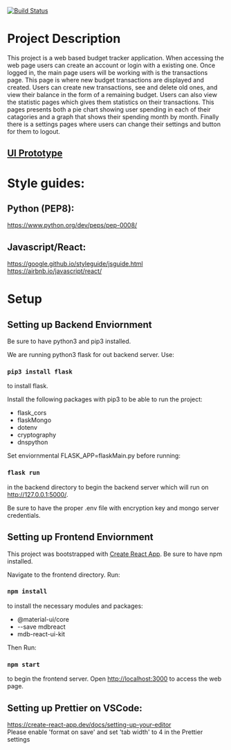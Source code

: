 [![Build Status](https://travis-ci.com/mbrewer05/csc307-team3project.svg?branch=master)](https://travis-ci.com/mbrewer05/csc307-team3project)

# Project Description

This project is a web based budget tracker application. When accessing the web page users can create an account or login with a existing one. Once logged in, the main page users will be working with is the transactions page. This page is where new budget transactions are displayed and created. Users can create new transactions, see and delete old ones, and view their balance in the form of a remaining budget. Users can also view the statistic pages which gives them statistics on their transactions. This pages presents both a pie chart showing user spending in each of their catagories and a graph that shows their spending month by month. Finally there is a settings pages where users can change their settings and button for them to logout.

## [UI Prototype](https://www.figma.com/file/IanX4UMOULQUXCnjJ5jdJN/CSC307-UI-prototype?node-id=0%3A1)

# Style guides:

## Python (PEP8):
https://www.python.org/dev/peps/pep-0008/

## Javascript/React:
https://google.github.io/styleguide/jsguide.html \
https://airbnb.io/javascript/react/

# Setup

## Setting up Backend Enviornment

Be sure to have python3 and pip3 installed.

We are running python3 flask for out backend server. Use:
### `pip3 install flask`
to install flask. 

Install the following packages with pip3 to be able to run the project:
* flask_cors
* flaskMongo
* dotenv
* cryptography
* dnspython

Set enviornmental FLASK_APP=flaskMain.py before running:
### `flask run`
in the backend directory to begin the backend server which will run on http://127.0.0.1:5000/.

Be sure to have the proper .env file with encryption key and mongo server credentials.

## Setting up Frontend Enviornment 

This project was bootstrapped with [Create React App](https://github.com/facebook/create-react-app). Be sure to have npm installed. 

Navigate to the frontend directory. Run:

### `npm install`

to install the necessary modules and packages:
* @material-ui/core
* --save mdbreact
* mdb-react-ui-kit

Then Run:

### `npm start`

to begin the frontend server. Open [http://localhost:3000](http://localhost:3000) to access the web page. 

## Setting up Prettier on VSCode:
https://create-react-app.dev/docs/setting-up-your-editor \
Please enable 'format on save' and set 'tab width' to 4 in the Prettier settings

